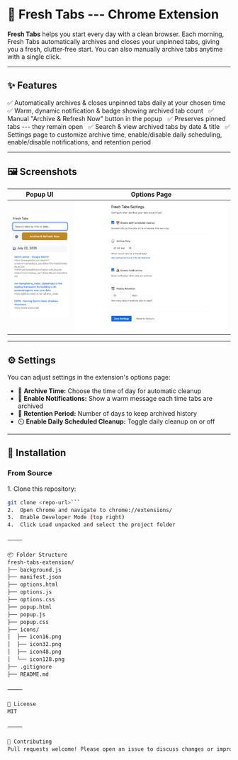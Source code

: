 # 🌅 Fresh Tabs --- Chrome Extension

**Fresh Tabs** helps you start every day with a clean browser. Each morning, Fresh Tabs automatically archives and closes your unpinned tabs, giving you a fresh, clutter‑free start. You can also manually archive tabs anytime with a single click.

---

## ✨ Features
✅ Automatically archives & closes unpinned tabs daily at your chosen time  
✅ Warm, dynamic notification & badge showing archived tab count  
✅ Manual "Archive & Refresh Now" button in the popup  
✅ Preserves pinned tabs --- they remain open  
✅ Search & view archived tabs by date & title  
✅ Settings page to customize archive time, enable/disable daily scheduling, enable/disable notifications, and retention period

---

## 🖼️ Screenshots
| Popup UI | Options Page |
|----------|--------------|
| ![Popup](docs/popup.png) | ![Options](docs/options.png) |

---

## ⚙️ Settings
You can adjust settings in the extension's options page:
- 📅 **Archive Time:** Choose the time of day for automatic cleanup
- 🔔 **Enable Notifications:** Show a warm message each time tabs are archived
- 🧹 **Retention Period:** Number of days to keep archived history
- ⏲️ **Enable Daily Scheduled Cleanup:** Toggle daily cleanup on or off

---

## 🚀 Installation
### From Source
1\. Clone this repository:
 ```bash
 git clone <repo-url>```
2.  Open Chrome and navigate to chrome://extensions/
3.  Enable Developer Mode (top right)
4.  Click Load unpacked and select the project folder

⸻

📦 Folder Structure
fresh-tabs-extension/
├── background.js
├── manifest.json
├── options.html
├── options.js
├── options.css
├── popup.html
├── popup.js
├── popup.css
├── icons/
│  ├── icon16.png
│  ├── icon32.png
│  ├── icon48.png
│  └── icon128.png
├── .gitignore
├── README.md

⸻

📝 License
MIT

⸻

👏 Contributing
Pull requests welcome! Please open an issue to discuss changes or improvements first.